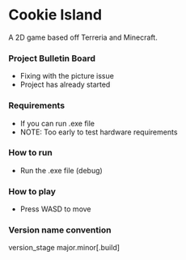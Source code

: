 # Cookie Island
A 2D game based off Terreria and Minecraft.

### Project Bulletin Board
- Fixing with the picture issue
- Project has already started

### Requirements
- If you can run .exe file
- NOTE: Too early to test hardware requirements

### How to run
- Run the .exe file (debug)

### How to play
- Press WASD to move

### Version name convention
version_stage major.minor[.build]
